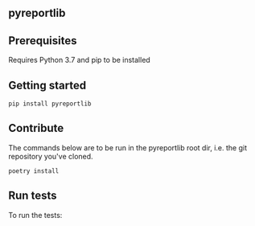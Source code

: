 
**pyreportlib**
------------

## Prerequisites

Requires Python 3.7 and pip to be installed

## Getting started

```
pip install pyreportlib
```

## Contribute

The commands below are to be run in the pyreportlib root dir, i.e. the git repository you've cloned.


```
poetry install
```

## Run tests

To run the tests:
```
```